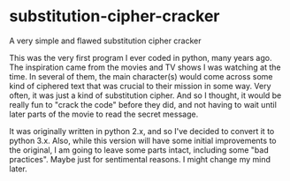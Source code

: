 # substitution-cipher-cracker
A very simple and flawed substitution cipher cracker

This was the very first program I ever coded in python, many years ago.
The inspiration came from the movies and TV shows I was watching at
the time. In several of them, the main character(s) would come
across some kind of ciphered text that was crucial to their mission
in some way. Very often, it was just a kind of substitution cipher.
And so I thought, it would be really fun to "crack the code" before
they did, and not having to wait until later parts of the movie to
read the secret message.

It was originally written in python 2.x, and so I've decided to
convert it to python 3.x. Also, while this version will have some
initial improvements to the original, I am going to leave some
parts intact, including some "bad practices". Maybe just for
sentimental reasons. I might change my mind later.
